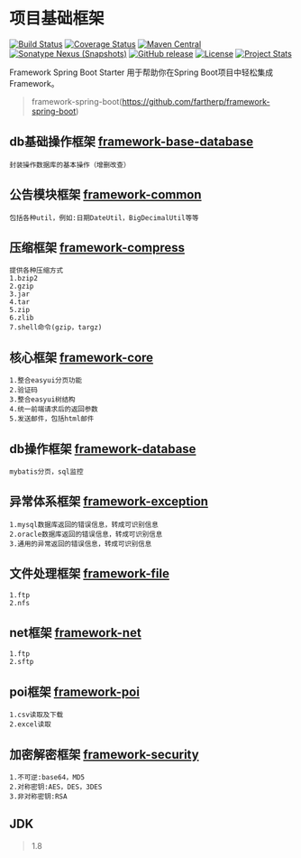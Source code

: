 # 项目基础框架 
[![Build Status](https://travis-ci.org/fartherp/framework.svg?branch=master)](https://travis-ci.org/fartherp/framework)
[![Coverage Status](https://coveralls.io/repos/github/fartherp/framework/badge.svg?branch=master)](https://coveralls.io/github/fartherp/framework?branch=master)
[![Maven Central](https://maven-badges.herokuapp.com/maven-central/com.github.fartherp/framework/badge.svg)](https://maven-badges.herokuapp.com/maven-central/com.github.fartherp/framework/)
[![Sonatype Nexus (Snapshots)](https://img.shields.io/nexus/s/https/oss.sonatype.org/com.github.fartherp/framework.svg)](https://oss.sonatype.org/content/repositories/snapshots/com/github/fartherp/framework)
[![GitHub release](https://img.shields.io/github/release/fartherp/framework.svg)](https://github.com/fartherp/framework/releases)
[![License](https://img.shields.io/badge/license-Apache%202-4EB1BA.svg)](https://www.apache.org/licenses/LICENSE-2.0.html)
[![Project Stats](https://www.openhub.net/p/fartherp-framework/widgets/project_thin_badge.gif)](https://www.openhub.net/p/fartherp-framework)

Framework Spring Boot Starter 用于帮助你在Spring Boot项目中轻松集成Framework。
> framework-spring-boot(https://github.com/fartherp/framework-spring-boot)

## db基础操作框架 [framework-base-database](https://github.com/fartherp/framework/tree/master/framework-base-database)
```
封装操作数据库的基本操作（增删改查）
```

## 公告模块框架 [framework-common](https://github.com/fartherp/framework/tree/master/framework-common)
```
包括各种util，例如:日期DateUtil，BigDecimalUtil等等
```

## 压缩框架 [framework-compress](https://github.com/fartherp/framework/tree/master/framework-compress)
```
提供各种压缩方式
1.bzip2
2.gzip
3.jar
4.tar
5.zip
6.zlib
7.shell命令(gzip，targz)
```

## 核心框架 [framework-core](https://github.com/fartherp/framework/tree/master/framework-core)
```
1.整合easyui分页功能
2.验证码
3.整合easyui树结构
4.统一前端请求后的返回参数
5.发送邮件，包括html邮件
```

## db操作框架 [framework-database](https://github.com/fartherp/framework/tree/master/framework-database)
```
mybatis分页，sql监控
```

## 异常体系框架 [framework-exception](https://github.com/fartherp/framework/tree/master/framework-exception)
```
1.mysql数据库返回的错误信息，转成可识别信息
2.oracle数据库返回的错误信息，转成可识别信息
3.通用的异常返回的错误信息，转成可识别信息
```

## 文件处理框架 [framework-file](https://github.com/fartherp/framework/tree/master/framework-file)
```
1.ftp
2.nfs
```

## net框架 [framework-net](https://github.com/fartherp/framework/tree/master/framework-net)
```
1.ftp
2.sftp
```

## poi框架 [framework-poi](https://github.com/fartherp/framework/tree/master/framework-poi)
```
1.csv读取及下载
2.excel读取
```

## 加密解密框架 [framework-security](https://github.com/fartherp/framework/tree/master/framework-security)
```
1.不可逆:base64，MD5
2.对称密钥:AES，DES，3DES
3.非对称密钥:RSA
```

## JDK
> 1.8
